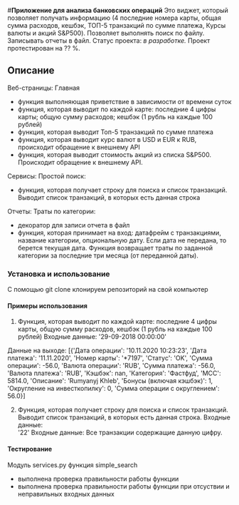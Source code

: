 #**Приложение для анализа банковских операций**
Это виджет, который позволяет получать информацию (4 последние номера карты, общая сумма расходов, 
кешбэк, ТОП-5 транзакций по сумме платежа, Курсы валюты и акций S&P500). Позволяет выполнять поиск по файлу.
Записывать отчеты в файл.
Статус проекта: *в разработке.*
Проект протестирован на ?? %.

## Описание

Веб-страницы:
Главная
- функция выполняющая приветствие в зависимости от времени суток
- функция, которая выводит по каждой карте:
    последние 4 цифры карты;
    общую сумму расходов;
    кешбэк (1 рубль на каждые 100 рублей)
- функция, которая выводит Топ-5 транзакций по сумме платежа
- функция, которая выводит курс валют в USD и EUR к RUB, происходит обращение к внешнему API
- функция, которая выводит стоимость акций из списка S&P500. Происходит обращение к внешнему API.

Сервисы:
Простой поиск:
 - функция, которая получает строку для поиска и список транзакций.
Выводит список транзакций, в которых есть данная строка

Отчеты:
Траты по категории:
- декоратор для записи отчета в файл
- функция, которая принимает на вход: датафрейм с транзакциями, название категории,
опциональную дату. Если дата не передана, то берется текущая дата. Функция возвращает
траты по заданной категории за последние три месяца (от переданной даты).

  
### Установка и использование
С помощью git clone клонируем репозиторий на свой компьютер

#### Примеры использования
1. Функция, которая выводит по каждой карте: последние 4 цифры карты, общую сумму расходов,
кешбэк (1 рубль на каждые 100 рублей)
Входные данные:
'29-09-2018 00:00:00'

Данные на выходе:
[{'Дата операции': '10.11.2020 10:23:23', 'Дата платежа': '11.11.2020', 'Номер карты': '*7197', 'Статус': 'OK', 
'Сумма операции': -56.0, 'Валюта операции': 'RUB', 'Сумма платежа': -56.0, 'Валюта платежа': 'RUB', 
'Кэшбэк': nan, 'Категория': 'Фастфуд', 'MCC': 5814.0, 'Описание': 'Rumyanyj Khleb', 'Бонусы (включая кэшбэк)': 1, 
'Округление на инвесткопилку': 0, 'Сумма операции с округлением': 56.0}]

2. Функция, которая получает строку для поиска и список транзакций.
    Выводит список транзакций, в которых есть данная строка. 
Входные данные:   
'22'
Входные данные:
Все транзакции содержащие данную цифру.

#### Тестирование

Модуль services.py
функция simple_search
- выполнена проверка правильности работы функции
- выполнена проверка правильности работы функции при отсуствии и неправильных входных данных